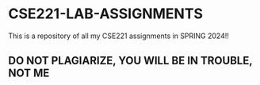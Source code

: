 # CSE221-LAB-ASSIGNMENTS

This is a repository of all my CSE221 assignments in SPRING 2024!! 

## DO NOT PLAGIARIZE, YOU WILL BE IN TROUBLE, NOT ME